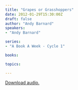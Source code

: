 ```yaml
---
title: "Grapes or Grasshoppers"
date: 2012-01-29T15:30:00Z
draft: false
author: "Andy Barnard"
speakers:
- "Andy Barnard"

series:
- "A Book A Week - Cycle 1"

books:

topics:

---
```

[Download audio.](https://s3.amazonaws.com/highway/sermons/2012_01/29pm_Grapes_or_Grasshoppers.mp3)